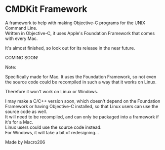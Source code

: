 CMDKit Framework
================

A framework to help with making Objective-C programs for the UNIX Command Line.  
Written in Objective-C, it uses Apple's Foundation Framework that comes with every Mac.

It's almost finished, so look out for its release in the near future.

COMING SOON!

Note:  
  
Specifically made for Mac. It uses the Foundation Framework, so not even the source code could be recompiled in such a way that it works on Linux.

Therefore it won't work on Linux or Windows.

I may make a C/C++ version soon, which doesn't depend on the Foundation Framework or having Objective-C installed, so that Linux users can use the source code as well.  
It will need to be recompiled, and can only be packaged into a framework if it's for a Mac.  
Linux users could use the source code instead.  
For Windows, it will take a bit of redesigning...

Made by Macro206